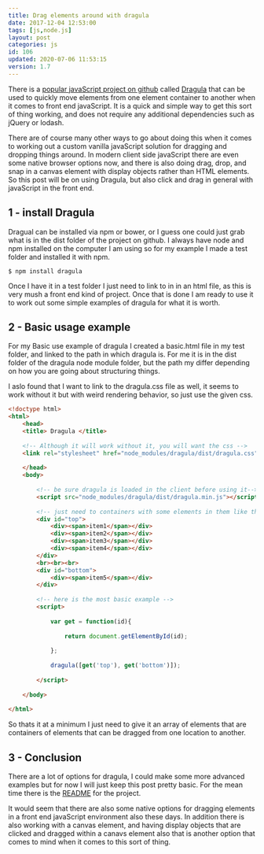 ```yaml
---
title: Drag elements around with dragula
date: 2017-12-04 12:53:00
tags: [js,node.js]
layout: post
categories: js
id: 106
updated: 2020-07-06 11:53:15
version: 1.7
---
```


There is a [popular javaScript project on github](https://github.com/bevacqua/dragula) called [Dragula](https://bevacqua.github.io/dragula/) that can be used to quickly move elements from one element container to another when it comes to front end javaScript. It is a quick and simple way to get this sort of thing working, and does not require any additional dependencies such as jQuery or lodash.

There are of course many other ways to go about doing this when it comes to working out a custom vanilla javaScript solution for dragging and dropping things around. In modern client side javaScript there are even some native browser options now, and there is also doing drag, drop, and snap in a canvas element with display objects rather than HTML elements. So this post will be on using Dragula, but also click and drag in general with javaScript in the front end.

<!-- more -->

## 1 - install Dragula

Dragual can be installed via npm or bower, or I guess one could just grab what is in the dist folder of the project on github. I always have node and npm installed on the computer I am using so for my example I made a test folder and installed it with npm.

```
$ npm install dragula
```

Once I have it in a test folder I just need to link to in in an html file, as this is very mush a front end kind of project. Once that is done I am ready to use it to work out some simple examples of dragula for what it is worth.

## 2 - Basic usage example

For my Basic use example of dragula I created a basic.html file in my test folder, and linked to the path in which dragula is. For me it is in the dist folder of the dragula node module folder, but the path my differ depending on how you are going about structuring things.

I aslo found that I want to link to the dragula.css file as well, it seems to work without it but with weird rendering behavior, so just use the given css.

```html
<!doctype html>
<html>
    <head>
    <title> Dragula </title>
 
    <!-- Although it will work without it, you will want the css -->
    <link rel="stylesheet" href="node_modules/dragula/dist/dragula.css">
 
    </head>
    <body>
 
        <!-- be sure dragula is loaded in the client before using it-->
        <script src="node_modules/dragula/dist/dragula.min.js"></script>
 
        <!-- just need to containers with some elements in them like this: -->
        <div id="top">
            <div><span>item1</span></div>
            <div><span>item2</span></div>
            <div><span>item3</span></div>
            <div><span>item4</span></div>
        </div>
        <br><br><br>
        <div id="bottom">
            <div><span>item5</span></div>
        </div>
 
        <!-- here is the most basic example -->
        <script>
 
            var get = function(id){
 
                return document.getElementById(id);
 
            };
 
            dragula([get('top'), get('bottom')]);
 
        </script>
 
    </body>
 
</html>
```

So thats it at a minimum I just need to give it an array of elements that are containers of elements that can be dragged from one location to another.

## 3 - Conclusion

There are a lot of options for dragula, I could make some more advanced examples but for now I will just keep this post pretty basic. For the mean time there is the [README](https://github.com/bevacqua/dragula/blob/master/readme.markdown) for the project.

It would seem that there are also some native options for dragging elements in a front end javaScript environment also these days. In addition there is also working with a canvas element, and having display objects that are clicked and dragged within a canavs element also that is another option that comes to mind when it comes to this sort of thing.